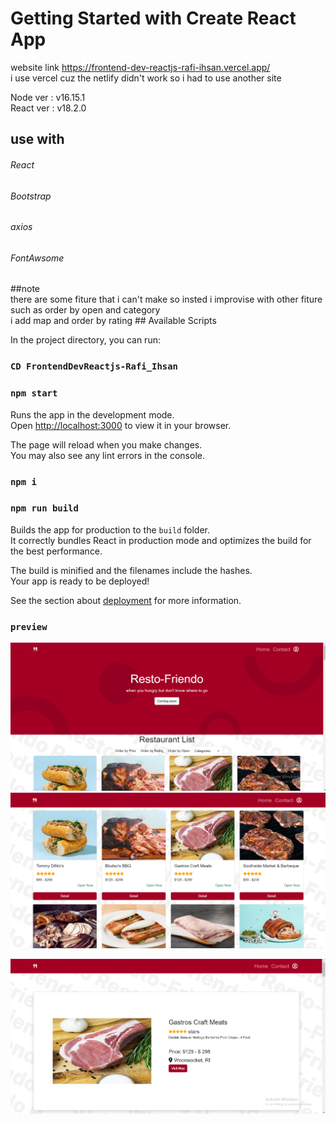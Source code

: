 # Getting Started with Create React App

website link https://frontend-dev-reactjs-rafi-ihsan.vercel.app/
<br/>
i use vercel cuz the netlify didn't work so i had to use another site

Node ver : v16.15.1
<br/>
React ver : v18.2.0
<br/>

<h2>use with</h2>
<h6>React</h6>
<h6>Bootstrap</h6>
<h6>axios</h6>
<h6>FontAwsome</h6>
##note
<br/>
there are some fiture that i can't make so insted i improvise with other fiture such as order by open and category
<br/>
i add map and order by rating
## Available Scripts

In the project directory, you can run:

### `CD FrontendDevReactjs-Rafi_Ihsan`
### `npm start`

Runs the app in the development mode.\
Open [http://localhost:3000](http://localhost:3000) to view it in your browser.

The page will reload when you make changes.\
You may also see any lint errors in the console.

### `npm i`

### `npm run build`

Builds the app for production to the `build` folder.\
It correctly bundles React in production mode and optimizes the build for the best performance.

The build is minified and the filenames include the hashes.\
Your app is ready to be deployed!

See the section about [deployment](https://facebook.github.io/create-react-app/docs/deployment) for more information.

### `preview`
![main](https://github.com/rafi1919/FrontendDevReactjs-Rafi_Ihsan/blob/main/public/preview/mainpage.png)
![list](https://github.com/rafi1919/FrontendDevReactjs-Rafi_Ihsan/blob/main/public/preview/listpage.png)

![detail](https://github.com/rafi1919/FrontendDevReactjs-Rafi_Ihsan/blob/main/public/preview/detailpage.png)



